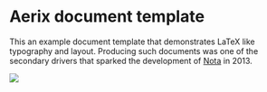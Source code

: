 # Aerix document template

This an example document template that demonstrates LaTeX like typography and layout. Producing such documents was one of the secondary drivers that sparked the development of [Nota](https://github.com/aerix-nl/nota) in 2013.

<img src="https://cloud.aerix.nl/index.php/apps/files_sharing/ajax/publicpreview.php?x=3840&y=2188&a=true&file=Screen%2520Shot%25202015-05-13%2520at%252017.38.41.png&t=8p1EaF1RgthveaU&scalingup=0" />
